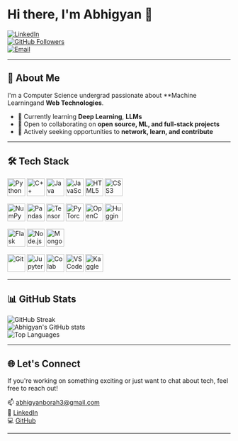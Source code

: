 # Hi there, I'm Abhigyan 👋

[![LinkedIn](https://img.shields.io/badge/-LinkedIn-blue?style=flat-square&logo=linkedin&logoColor=white&link=https://www.linkedin.com/in/abhigyan-borah-075a88248/)](https://www.linkedin.com/in/abhigyan-borah-075a88248/)  
[![GitHub Followers](https://img.shields.io/github/followers/abhigyan2003?label=Follow&style=social)](https://github.com/abhigyan2003)  
[![Email](https://img.shields.io/badge/-Email-c14438?style=flat-square&logo=gmail&logoColor=white)](mailto:abhigyanborah3@gmail.com)

---

## 🚀 About Me

I'm a Computer Science undergrad passionate about  **Machine Learningand **Web Technologies**.  

- 🌱 Currently learning **Deep Learning**, **LLMs**
- 👯 Open to collaborating on **open source, ML, and full-stack projects**
- 🤝 Actively seeking opportunities to **network, learn, and contribute**

---

## 🛠️ Tech Stack

<p align="left">
  <img src="https://cdn.jsdelivr.net/gh/devicons/devicon/icons/python/python-original.svg" height="40" alt="Python"/>
  <img src="https://cdn.jsdelivr.net/gh/devicons/devicon/icons/cplusplus/cplusplus-original.svg" height="40" alt="C++"/>
  <img src="https://cdn.jsdelivr.net/gh/devicons/devicon/icons/java/java-original.svg" height="40" alt="Java"/>
  <img src="https://cdn.jsdelivr.net/gh/devicons/devicon/icons/javascript/javascript-original.svg" height="40" alt="JavaScript"/>
  <img src="https://cdn.jsdelivr.net/gh/devicons/devicon/icons/html5/html5-original.svg" height="40" alt="HTML5"/>
  <img src="https://cdn.jsdelivr.net/gh/devicons/devicon/icons/css3/css3-original.svg" height="40" alt="CSS3"/>
</p>


<p align="left">
  <img src="https://cdn.jsdelivr.net/gh/devicons/devicon/icons/numpy/numpy-original.svg" height="40" alt="NumPy"/>
  <img src="https://cdn.jsdelivr.net/gh/devicons/devicon/icons/pandas/pandas-original.svg" height="40" alt="Pandas"/>
  <img src="https://cdn.jsdelivr.net/gh/devicons/devicon/icons/tensorflow/tensorflow-original.svg" height="40" alt="TensorFlow"/>
  <img src="https://cdn.jsdelivr.net/gh/devicons/devicon/icons/pytorch/pytorch-original.svg" height="40" alt="PyTorch"/>
  <img src="https://cdn.jsdelivr.net/gh/devicons/devicon/icons/opencv/opencv-original.svg" height="40" alt="OpenCV"/>
  <img src="https://huggingface.co/front/assets/huggingface_logo-noborder.svg" height="40" alt="Hugging Face"/>
</p>

<p align="left">
  <img src="https://cdn.jsdelivr.net/gh/devicons/devicon/icons/flask/flask-original.svg" height="40" alt="Flask"/>
  <img src="https://cdn.jsdelivr.net/gh/devicons/devicon/icons/nodejs/nodejs-original.svg" height="40" alt="Node.js"/>
  <img src="https://cdn.jsdelivr.net/gh/devicons/devicon/icons/mongodb/mongodb-original.svg" height="40" alt="MongoDB"/>

</p>

<p align="left">
  <img src="https://cdn.jsdelivr.net/gh/devicons/devicon/icons/git/git-original.svg" height="40" alt="Git"/>
  <img src="https://cdn.jsdelivr.net/gh/devicons/devicon/icons/jupyter/jupyter-original.svg" height="40" alt="Jupyter"/>
  <img src="https://upload.wikimedia.org/wikipedia/commons/d/d0/Google_Colaboratory_SVG_Logo.svg" height="40" alt="Colab"/>
  <img src="https://cdn.jsdelivr.net/gh/devicons/devicon/icons/vscode/vscode-original.svg" height="40" alt="VS Code"/>
  <img src="https://cdn.jsdelivr.net/gh/devicons/devicon/icons/kaggle/kaggle-original.svg" height="40" alt="Kaggle"/>
</p>

---

## 📊 GitHub Stats

![GitHub Streak](https://streak-stats.demolab.com?user=abhigyan2003&theme=dark&hide_border=true)  
![Abhigyan's GitHub stats](https://github-readme-stats.vercel.app/api?username=abhigyan2003&show_icons=true&theme=dark&hide_border=true)  
![Top Languages](https://github-readme-stats.vercel.app/api/top-langs/?username=abhigyan2003&layout=compact&theme=dark&hide_border=true)

---

## 🌐 Let's Connect

If you're working on something exciting or just want to chat about tech, feel free to reach out!

📫 [abhigyanborah3@gmail.com](mailto:abhigyanborah3@gmail.com)  
🔗 [LinkedIn](https://www.linkedin.com/in/abhigyan-borah-075a88248/)  
💻 [GitHub](https://github.com/abhigyan2003)

---
